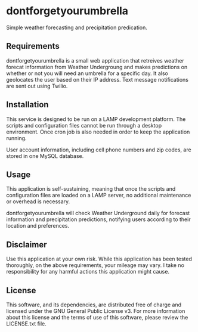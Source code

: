 # dontforgetyourumbrella

Simple weather forecasting and precipitation predication.


## Requirements

dontforgetyourumbrella is a small web application that retreives weather forecat information from Weather Undergroung and makes predictions on whether or not you will need an umbrella for a specific day. It also geolocates the user based on their IP address. Text message notifications are sent out using Twilio.


## Installation

This service is designed to be run on a LAMP development platform. The scripts and configuration files cannot be run through a desktop environment. Once cron job is also needed in order to keep the application running.

User account information, including cell phone numbers and zip codes, are stored in one MySQL database.


## Usage

This application is self-sustaining, meaning that once the scripts and configuration files are loaded on a LAMP server, no additional maintenance or overhead is necessary.

dontforgetyourumbrella will check Weather Underground daily for forecast information and precipitation predictions, notifying users according to their location and preferences.


## Disclaimer

Use this application at your own risk. While this application has been tested thoroughly, on the above requirements, your mileage may vary. I take no responsibility for any harmful actions this application might cause.


## License

This software, and its dependencies, are distributed free of charge and licensed under the GNU General Public License v3. For more information about this license and the terms of use of this software, please review the LICENSE.txt file.
